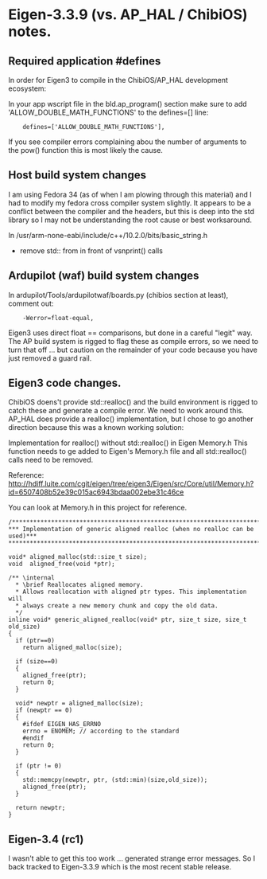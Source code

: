 # Eigen-3.3.9 (vs. AP_HAL / ChibiOS) notes.

## Required application #defines

In order for Eigen3 to compile in the ChibiOS/AP_HAL development ecosystem:

In your app wscript file in the bld.ap_program() section make sure
to add 'ALLOW_DOUBLE_MATH_FUNCTIONS' to the defines=[] line:

```
    defines=['ALLOW_DOUBLE_MATH_FUNCTIONS'],
```

If you see compiler errors complaining abou the number of arguments to
the pow() function this is most likely the cause.


## Host build system changes

I am using Fedora 34 (as of when I am plowing through this material)
and I had to modify my fedora cross compiler system slightly.  It
appears to be a conflict between the compiler and the headers, but
this is deep into the std library so I may not be understanding the
root cause or best worksaround.

  In /usr/arm-none-eabi/include/c++/10.2.0/bits/basic_string.h
  - remove std:: from in front of vsnprint() calls


## Ardupilot (waf) build system changes

In ardupilot/Tools/ardupilotwaf/boards.py (chibios section at least),
comment out:

```
    -Werror=float-equal,
```

Eigen3 uses direct float == comparisons, but done in a careful "legit"
way.  The AP build system is rigged to flag these as compile errors,
so we need to turn that off ... but caution on the remainder of your
code because you have just removed a guard rail.


## Eigen3 code changes.

ChibiOS doens't provide std::realloc() and the build environment is
rigged to catch these and generate a compile error.  We need to work
around this.  AP_HAL does provide a realloc() implementation, but I
chose to go another direction because this was a known working
solution:

Implementation for realloc() without std::realloc() in Eigen Memory.h
This function needs to ge added to Eigen's Memory.h file and all
std::realloc() calls need to be removed.

Reference: http://hdiff.luite.com/cgit/eigen/tree/eigen3/Eigen/src/Core/util/Memory.h?id=6507408b52e39c015ac6943bdaa002ebe31c46ce

You can look at Memory.h in this project for reference.

```
/*****************************************************************************
*** Implementation of generic aligned realloc (when no realloc can be used)***
*****************************************************************************/

void* aligned_malloc(std::size_t size);
void  aligned_free(void *ptr);

/** \internal
  * \brief Reallocates aligned memory.
  * Allows reallocation with aligned ptr types. This implementation will
  * always create a new memory chunk and copy the old data.
  */
inline void* generic_aligned_realloc(void* ptr, size_t size, size_t old_size)
{
  if (ptr==0)
    return aligned_malloc(size);

  if (size==0)
  {
    aligned_free(ptr);
    return 0;
  }

  void* newptr = aligned_malloc(size);
  if (newptr == 0)
  {
    #ifdef EIGEN_HAS_ERRNO
    errno = ENOMEM; // according to the standard
    #endif
    return 0;
  }

  if (ptr != 0)
  {
    std::memcpy(newptr, ptr, (std::min)(size,old_size));
    aligned_free(ptr);
  }

  return newptr;
}
```


## Eigen-3.4 (rc1)

I wasn't able to get this too work ... generated strange error
messages.  So I back tracked to Eigen-3.3.9 which is the most recent
stable release.